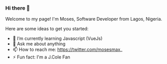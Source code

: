 ### Hi there 👋

Welcome to my page!
I'm Moses, Software Developer from  Lagos, Nigeria.
<!--
**adebayo-moses/Adebayo-Moses** is a ✨ _special_ ✨ repository because its `README.md` (this file) appears on your GitHub profile. -->

Here are some ideas to get you started:

- 🌱 I’m currently learning Javascript (VueJs)
- 💬 Ask me about anything
- 📫 How to reach me: https://twitter.com/mosesmax_
- ⚡ Fun fact: I'm a J.Cole Fan



